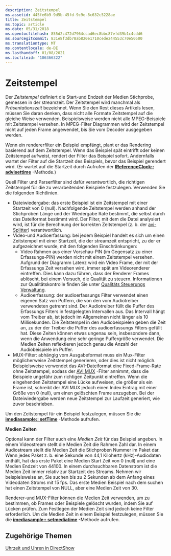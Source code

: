 ```yaml
---
description: Zeitstempel
ms.assetid: 445fe6b9-9d5b-45fd-9c9e-8c632c5228ae
title: Zeitstempel
ms.topic: article
ms.date: 05/31/2018
ms.openlocfilehash: 855d2c472d7964ccad6ec8bbc87efd39b1c4cdd6
ms.sourcegitcommit: 831e8f3db78ab820e1710cede244553c70e50500
ms.translationtype: MT
ms.contentlocale: de-DE
ms.lasthandoff: 01/08/2021
ms.locfileid: "106366322"
---
```

# <a name="time-stamps"></a>Zeitstempel

Der *Zeitstempel* definiert die Start-und Endzeit der Medien Stichprobe, gemessen in der streamzeit. Der Zeitstempel wird manchmal als *Präsentationszeit* bezeichnet. Wenn Sie den Rest dieses Artikels lesen, müssen Sie daran denken, dass nicht alle Formate Zeitstempel auf die gleiche Weise verwenden. Beispielsweise werden nicht alle MPEG-Beispiele mit Zeitstempel versehen. In MPEG-Filter Diagrammen wird der Zeitstempel nicht auf jeden Frame angewendet, bis Sie vom Decoder ausgegeben werden.

Wenn ein rendererfilter ein Beispiel empfängt, plant er das Rendering basierend auf dem Zeitstempel. Wenn das Beispiel spät eintrifft oder keinen Zeitstempel aufweist, rendert der Filter das Beispiel sofort. Andernfalls wartet der Filter auf die Startzeit des Beispiels, bevor das Beispiel gerendert wird. (Er wartet auf die Startzeit durch Aufrufen der [**IReferenceClock:: advisettime**](/windows/desktop/api/Strmif/nf-strmif-ireferenceclock-advisetime) -Methode.)

Quell Filter und Parserfilter sind dafür verantwortlich, die richtigen Zeitstempel für die zu verarbeitenden Beispiele festzulegen. Verwenden Sie die folgenden Richtlinien.

-   Dateiwiedergabe: das erste Beispiel ist ein Zeitstempel mit einer Startzeit von 0 (null). Nachfolgende Zeitstempel werden anhand der Stichproben Länge und der Wiedergabe Rate bestimmt, die selbst durch das Dateiformat bestimmt wird. Der Filter, mit dem die Datei analysiert wird, ist für die Berechnung der korrekten Zeitstempel (z. b. der [avi-Splitter](avi-splitter-filter.md)) verantwortlich.
-   Video-und Audioerfassung: bei jedem Beispiel handelt es sich um einen Zeitstempel mit einer Startzeit, die der streamzeit entspricht, zu der er aufgezeichnet wurde, mit den folgenden Einschränkungen:
    -   Video Rahmen aus einer Vorschau-PIN (im Gegensatz zu einer Erfassungs-PIN) werden nicht mit einem Zeitstempel versehen. Aufgrund der Diagramm Latenz wird ein Video Frame, der mit der Erfassungs Zeit versehen wird, immer spät am Videorenderer eintreffen. Dies kann dazu führen, dass der Renderer Frames ablöscht, bei einem Versuch, die Qualität zu steuern. Informationen zur Qualitätskontrolle finden Sie unter [Qualitäts Steuerungs Verwaltung](quality-control-management.md).
    -   Audioerfassung: der audioerfassungs Filter verwendet einen eigenen Satz von Puffern, die von den vom Audiotreiber verwendeten getrennt sind. Der Audiotreiber füllt die Puffer des Erfassungs Filters in festgelegten Intervallen aus. Das Intervall hängt vom Treiber ab, ist jedoch im Allgemeinen nicht länger als 10 Millisekunden. Die Zeitstempel in den Audiobeispielen geben die Zeit an, zu der der Treiber die Puffer des audioerfassungs Filters gefüllt hat. Diese Zeiten können etwas ungenau sein, insbesondere dann, wenn die Anwendung eine sehr geringe Puffergröße verwendet. Die Medien Zeiten reflektieren jedoch genau die Anzahl der Audiobeispiele im Puffer.
-   MUX-Filter: abhängig vom Ausgabeformat muss ein Mux-Filter möglicherweise Zeitstempel generieren, oder dies ist nicht möglich. Beispielsweise verwendet das AVI-Dateiformat eine Fixed-Frame-Rate ohne Zeitstempel, sodass der [AVI MUX](avi-mux-filter.md) -Filter annimmt, dass die Beispiele ungefähr zum richtigen Zeitpunkt eintreffen. Wenn die eingehenden Zeitstempel eine Lücke aufweisen, die größer als ein Frame ist, schreibt der AVI MUX jedoch einen Index Eintrag mit einer Größe von 0 (null), um einen gelöschten Frame anzugeben. Bei der Dateiwiedergabe werden neue Zeitstempel zur Laufzeit generiert, wie zuvor beschrieben.

Um den Zeitstempel für ein Beispiel festzulegen, müssen Sie die [**imediasample:: setTime**](/windows/desktop/api/Strmif/nf-strmif-imediasample-settime) -Methode aufrufen.

**Medien Zeiten**

Optional kann der Filter auch eine *Medien Zeit* für das Beispiel angeben. In einem Videostream stellt die Medien Zeit die Rahmen Zahl dar. In einem Audiostream stellt die Medien Zeit die Stichproben Nummer im Paket dar. Wenn jedes Paket z. b. eine Sekunde von 44,1 Kilohertz (kHz)-Audiodaten enthält, hat das erste Paket eine Medien Start Zeit von 0 (null) und eine Medien Endzeit von 44100. In einem durchsuchbaren Datenstrom ist die Medien Zeit immer relativ zur Startzeit des Streams. Nehmen wir beispielsweise an, Sie suchen bis zu 2 Sekunden ab dem Anfang eines Videodaten Stroms mit 15 fps. Das erste Medien Beispiel nach dem suchen hat einen Zeitstempel von NULL, aber eine Medien Zeit von 30.

Renderer-und MUX-Filter können die Medien Zeit verwenden, um zu bestimmen, ob Frames oder Beispiele gelöscht wurden, indem Sie auf Lücken prüfen. Zum Festlegen der Medien Zeit sind jedoch keine Filter erforderlich. Um die Medien Zeit in einem Beispiel festzulegen, müssen Sie die [**imediasample:: setmediatime**](/windows/desktop/api/Strmif/nf-strmif-imediasample-setmediatime) -Methode aufrufen.

## <a name="related-topics"></a>Zugehörige Themen

<dl> <dt>

[Uhrzeit und Uhren in DirectShow](time-and-clocks-in-directshow.md)
</dt> </dl>

 

 



